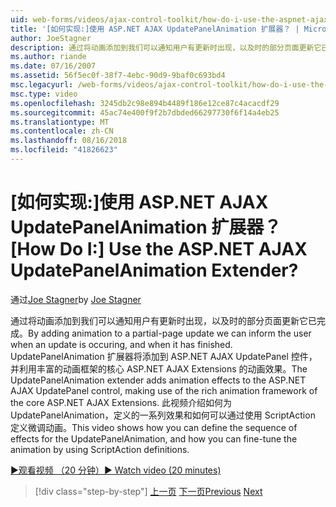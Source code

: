 ```yaml
---
uid: web-forms/videos/ajax-control-toolkit/how-do-i-use-the-aspnet-ajax-updatepanelanimation-extender
title: '[如何实现:]使用 ASP.NET AJAX UpdatePanelAnimation 扩展器？ | Microsoft Docs'
author: JoeStagner
description: 通过将动画添加到我们可以通知用户有更新时出现，以及时的部分页面更新它已完成。 UpdatePanelAnimation 扩展器...
ms.author: riande
ms.date: 07/16/2007
ms.assetid: 56f5ec0f-38f7-4ebc-90d9-9baf0c693bd4
msc.legacyurl: /web-forms/videos/ajax-control-toolkit/how-do-i-use-the-aspnet-ajax-updatepanelanimation-extender
msc.type: video
ms.openlocfilehash: 3245db2c98e894b4489f186e12ce87c4acacdf29
ms.sourcegitcommit: 45ac74e400f9f2b7dbded66297730f6f14a4eb25
ms.translationtype: MT
ms.contentlocale: zh-CN
ms.lasthandoff: 08/16/2018
ms.locfileid: "41826623"
---
```

<a name="how-do-i-use-the-aspnet-ajax-updatepanelanimation-extender"></a><span data-ttu-id="c080f-105">[如何实现:]使用 ASP.NET AJAX UpdatePanelAnimation 扩展器？</span><span class="sxs-lookup"><span data-stu-id="c080f-105">[How Do I:] Use the ASP.NET AJAX UpdatePanelAnimation Extender?</span></span>
====================
<span data-ttu-id="c080f-106">通过[Joe Stagner](https://github.com/JoeStagner)</span><span class="sxs-lookup"><span data-stu-id="c080f-106">by [Joe Stagner](https://github.com/JoeStagner)</span></span>

<span data-ttu-id="c080f-107">通过将动画添加到我们可以通知用户有更新时出现，以及时的部分页面更新它已完成。</span><span class="sxs-lookup"><span data-stu-id="c080f-107">By adding animation to a partial-page update we can inform the user when an update is occuring, and when it has finished.</span></span> <span data-ttu-id="c080f-108">UpdatePanelAnimation 扩展器将添加到 ASP.NET AJAX UpdatePanel 控件，并利用丰富的动画框架的核心 ASP.NET AJAX Extensions 的动画效果。</span><span class="sxs-lookup"><span data-stu-id="c080f-108">The UpdatePanelAnimation extender adds animation effects to the ASP.NET AJAX UpdatePanel control, making use of the rich animation framework of the core ASP.NET AJAX Extensions.</span></span> <span data-ttu-id="c080f-109">此视频介绍如何为 UpdatePanelAnimation，定义的一系列效果和如何可以通过使用 ScriptAction 定义微调动画。</span><span class="sxs-lookup"><span data-stu-id="c080f-109">This video shows how you can define the sequence of effects for the UpdatePanelAnimation, and how you can fine-tune the animation by using ScriptAction definitions.</span></span>

[<span data-ttu-id="c080f-110">&#9654;观看视频 （20 分钟）</span><span class="sxs-lookup"><span data-stu-id="c080f-110">&#9654; Watch video (20 minutes)</span></span>](https://channel9.msdn.com/Blogs/ASP-NET-Site-Videos/how-do-i-use-the-aspnet-ajax-updatepanelanimation-extender)

> [!div class="step-by-step"]
> <span data-ttu-id="c080f-111">[上一页](how-do-i-use-the-aspnet-ajax-slideshow-extender.md)
> [下一页](how-do-i-the-ajax-toolkit-reorder-control.md)</span><span class="sxs-lookup"><span data-stu-id="c080f-111">[Previous](how-do-i-use-the-aspnet-ajax-slideshow-extender.md)
[Next](how-do-i-the-ajax-toolkit-reorder-control.md)</span></span>
